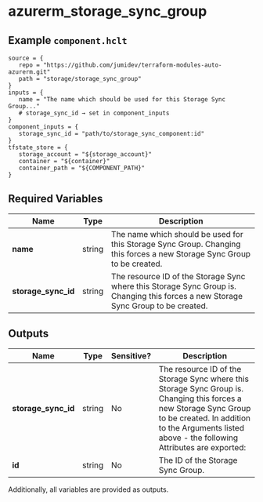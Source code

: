 # azurerm_storage_sync_group



## Example `component.hclt`

```hcl
source = {
   repo = "https://github.com/jumidev/terraform-modules-auto-azurerm.git"   
   path = "storage/storage_sync_group"   
}
inputs = {
   name = "The name which should be used for this Storage Sync Group..."   
   # storage_sync_id → set in component_inputs
}
component_inputs = {
   storage_sync_id = "path/to/storage_sync_component:id"   
}
tfstate_store = {
   storage_account = "${storage_account}"   
   container = "${container}"   
   container_path = "${COMPONENT_PATH}"   
}
```

## Required Variables

| Name | Type |  Description |
| ---- | --------- |  ----------- |
| **name** | string |  The name which should be used for this Storage Sync Group. Changing this forces a new Storage Sync Group to be created. | 
| **storage_sync_id** | string |  The resource ID of the Storage Sync where this Storage Sync Group is. Changing this forces a new Storage Sync Group to be created. | 



## Outputs

| Name | Type | Sensitive? | Description |
| ---- | ---- | --------- | --------- |
| **storage_sync_id** | string | No  | The resource ID of the Storage Sync where this Storage Sync Group is. Changing this forces a new Storage Sync Group to be created. In addition to the Arguments listed above - the following Attributes are exported: | 
| **id** | string | No  | The ID of the Storage Sync Group. | 

Additionally, all variables are provided as outputs.

